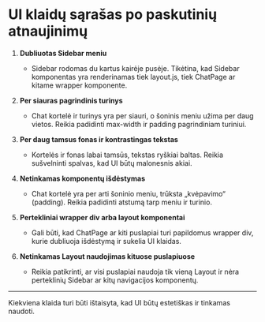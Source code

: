 # UI klaidų sąrašas po paskutinių atnaujinimų

1. **Dubliuotas Sidebar meniu**
   - Sidebar rodomas du kartus kairėje pusėje. Tikėtina, kad Sidebar komponentas yra renderinamas tiek layout.js, tiek ChatPage ar kitame wrapper komponente.

2. **Per siauras pagrindinis turinys**
   - Chat kortelė ir turinys yra per siauri, o šoninis meniu užima per daug vietos. Reikia padidinti max-width ir padding pagrindiniam turiniui.

3. **Per daug tamsus fonas ir kontrastingas tekstas**
   - Kortelės ir fonas labai tamsūs, tekstas ryškiai baltas. Reikia sušvelninti spalvas, kad UI būtų malonesnis akiai.

4. **Netinkamas komponentų išdėstymas**
   - Chat kortelė yra per arti šoninio meniu, trūksta „kvėpavimo“ (padding). Reikia padidinti atstumą tarp meniu ir turinio.

5. **Pertekliniai wrapper div arba layout komponentai**
   - Gali būti, kad ChatPage ar kiti puslapiai turi papildomus wrapper div, kurie dubliuoja išdėstymą ir sukelia UI klaidas.

6. **Netinkamas Layout naudojimas kituose puslapiuose**
   - Reikia patikrinti, ar visi puslapiai naudoja tik vieną Layout ir nėra perteklinių Sidebar ar kitų navigacijos komponentų.

---

Kiekviena klaida turi būti ištaisyta, kad UI būtų estetiškas ir tinkamas naudoti.
